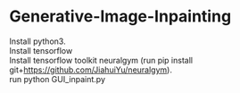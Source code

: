# Generative-Image-Inpainting
Install python3. <br />
Install tensorflow <br />
Install tensorflow toolkit neuralgym (run pip install git+https://github.com/JiahuiYu/neuralgym). <br />
run python GUI_inpaint.py <br />
